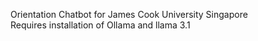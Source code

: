 Orientation Chatbot for James Cook University Singapore  
Requires installation of Ollama and llama 3.1
